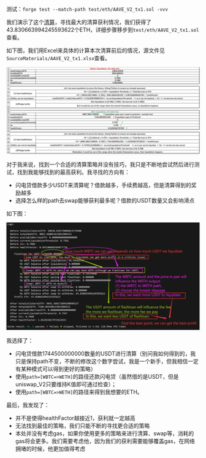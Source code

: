 测试：`forge test --match-path test/eth/AAVE_V2_tx1.sol -vvv`

我们演示了这个[清算](https://etherscan.io/tx/0xac7df37a43fab1b130318bbb761861b8357650db2e2c6493b73d6da3d9581077)，寻找最大的清算获利情况，我们获得了43.830663994245593622个ETH，详细步骤移步到`test/eth/AAVE_V2_tx1.sol`查看。

如下图，我们用Excel来具体的计算本次清算前后的情况，源文件见`SourceMaterials/AAVE_V2_tx1.xlsx`查看。

![image-20241107113529407](./AAVE_V2_tx1/image-20241107113529407.png)

对于我来说，找到一个合适的清算策略并没有技巧，我只是不断地尝试然后进行测试，找到我能够找到的最高获利。我寻找的方向有：

- 闪电贷借款多少USDT来清算呢？借款越多，手续费越高，但是清算得到的奖励越多
- 选择怎么样的path去swap能够获利最多呢？借款的USDT数量又会影响滑点

如下图：

![image-20241107113539246](./AAVE_V2_tx1/image-20241107113539246.png)

我选择了：

- 闪电贷借款1744500000000数量的USDT进行清算（别问我如何得到的，我只是保持path不变，不断的修改这个数字尝试，我是一个新手，但我相信一定有某种模式可以得到更好的策略）
- 使用`path=[WBTC=>WETH]`的路径还款闪电贷（虽然借的是USDT，但是uniswap_V2只要维持K值即可通过检查）；
- 使用`path=[WBTC=>WETH]`的路径来得到我想要的ETH。

最后，我发现了：

- 并不是使得healthFactor越接近1，获利就一定越高
- 无法找到最佳的策略，我们只能不断的寻找更合适的策略
- 本处并没有考虑gas，如果你使用更多的策略来进行清算、swap等，消耗的gas将会更多。我们需要考虑他，因为我们的获利需要能够覆盖gas，在网络拥堵的时候，他更加值得考虑